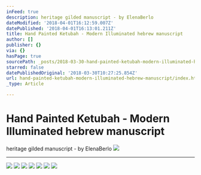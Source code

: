 ```yaml
---
inFeed: true
description: heritage gilded manuscript - by ElenaBerlo
dateModified: '2018-04-01T16:12:59.007Z'
datePublished: '2018-04-01T16:13:01.211Z'
title: Hand Painted Ketubah - Modern Illuminated hebrew manuscript
author: []
publisher: {}
via: {}
hasPage: true
sourcePath: _posts/2018-03-30-hand-painted-ketubah-modern-illuminated-hebrew-manuscript.md
starred: false
datePublishedOriginal: '2018-03-30T10:27:25.854Z'
url: hand-painted-ketubah-modern-illuminated-hebrew-manuscript/index.html
_type: Article

---
```

# Hand Painted Ketubah - Modern Illuminated hebrew manuscript

heritage gilded manuscript - by ElenaBerlo
![](https://imgflo.herokuapp.com/graph/2b2431f8e7ba7b0/9ebac34f6350396f0689e90f7997ffc9/croprotate.jpg?cropheight=3264&cropwidth=2448&degrees=-90&input=https%3A%2F%2Fthe-grid-user-content.s3-us-west-2.amazonaws.com%2F70cbbaba-f71b-44f1-9e40-684126294bf8.jpg&x=0&y=0)

---

![](https://imgflo.herokuapp.com/graph/2b2431f8e7ba7b0/93d0583cfa910ec7ec1f768b64601bb5/croprotate.jpg?cropheight=3264&cropwidth=2448&degrees=-90&input=https%3A%2F%2Fthe-grid-user-content.s3-us-west-2.amazonaws.com%2Fd5850eb6-3479-4017-b639-d125962a32a7.jpg&x=0&y=0)
![](https://imgflo.herokuapp.com/graph/2b2431f8e7ba7b0/026d9460b5b1dca8fa6a666c5d3da7ca/croprotate.jpg?cropheight=3264&cropwidth=2448&degrees=-90&input=https%3A%2F%2Fthe-grid-user-content.s3-us-west-2.amazonaws.com%2Ffc5748f4-74cf-4108-83eb-b17ccc0dea61.jpg&x=0&y=0)
![](https://imgflo.herokuapp.com/graph/2b2431f8e7ba7b0/613255020c3910e1a40548afa7d4d2a0/croprotate.jpg?cropheight=3264&cropwidth=2448&degrees=-90&input=https%3A%2F%2Fthe-grid-user-content.s3-us-west-2.amazonaws.com%2Fe46d724d-59ac-4a0c-9952-ec74a4410bee.jpg&x=0&y=0)
![](https://imgflo.herokuapp.com/graph/2b2431f8e7ba7b0/83395d79a4ac21c80a2b0e9fe85fd1cf/croprotate.jpg?cropheight=3264&cropwidth=2448&degrees=-90&input=https%3A%2F%2Fthe-grid-user-content.s3-us-west-2.amazonaws.com%2F2148dea0-77d0-4949-89d2-e3a3db39c57b.jpg&x=0&y=0)
![](https://imgflo.herokuapp.com/graph/2b2431f8e7ba7b0/3f756fe9963e6bd6a2ac0f0c8c7e96f9/croprotate.jpg?cropheight=3264&cropwidth=2448&degrees=-90&input=https%3A%2F%2Fthe-grid-user-content.s3-us-west-2.amazonaws.com%2F85ac1a97-50df-49d7-aff5-72ca5eef9253.jpg&x=0&y=0)
![](https://imgflo.herokuapp.com/graph/2b2431f8e7ba7b0/efad5359a6199658d23ce75fe96947b6/croprotate.jpg?cropheight=3264&cropwidth=2448&degrees=-90&input=https%3A%2F%2Fthe-grid-user-content.s3-us-west-2.amazonaws.com%2F60b76ab5-de21-4223-bb71-db0590eadbc1.jpg&x=0&y=0)
![](https://imgflo.herokuapp.com/graph/2b2431f8e7ba7b0/826b20a9e17e94c00c2d5280e5b0300e/croprotate.jpg?cropheight=3264&cropwidth=2448&degrees=-90&input=https%3A%2F%2Fthe-grid-user-content.s3-us-west-2.amazonaws.com%2F643b0e37-6dfc-415d-b5d0-ebfbd3cbee29.jpg&x=0&y=0)